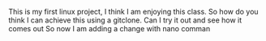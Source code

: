 This is my first linux project, I think I am enjoying this class.
So how do you think I can achieve this using a gitclone.
Can I try it out and see how it comes out
So now I am adding a change with nano comman 

